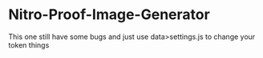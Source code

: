 # Nitro-Proof-Image-Generator

This one still have some bugs and just use data>settings.js to change your token things
